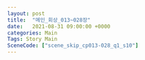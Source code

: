 ```yaml
---
layout: post
title:  "메인_회상_013~028장"
date:   2021-08-31 09:00:00 +0000
categories: Main
Tags: Story Main
SceneCode: ["scene_skip_cp013-028_q1_s10"]
---
```

